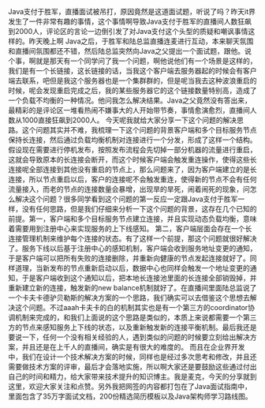 Java支付于胜军，直播面试被吊打，原因竟然是这道面试题，听说了吗？昨天it界发生了一件非常有趣的事情，这个事情啊导致Java支付于胜军的直播间人数狂飙到2000人，评论区的言论一边倒引发了对Java支付这个头型的质疑和嘲讽事情这样的。昨天晚上啊 Java之后，于胜军和陆总监直播连麦进行互动，本来聊天氛围和直播间氛围都还不错，然后陆总监突然向Java之父提出一个面试题，跟他。说个事，啊就是那天有一个同学问了我一个问题，啊他说他们有一个场景是这样的，我们是有一个长链接，这长链接的话，当我这个客户端去服务器起的时候会有客户端去联系，吧但是我这个服务器也是一个集群群的，但是呢当我去这种波浪重启的时候，呢会发现重启完成之后，我的某些服务器它的这个链接数量特别高，造成了一个负载不均衡的一种情况。他问我怎么解决结果。Java之父竟然没有答出来，最精彩的是评论区一堆看热闹不嫌事大的人开始带节奏，事情愈演愈烈，直播间人数从1000直接狂飙到2000人。
	今天呢我就给大家分享一下这个问题的解决思路。这个问题其实并不难，我梳理一下这个问题的背景客户端和多个目标服务节点保持长连接，然后通过负载均衡机制对连接进行一个分发，形成了这样一个结构。假设现在需要进行停机发布，按照发布流程会先切掉一部分机器的流量进行重启，这就会导致原本的长连接会断开，而这个时候客户端会触发重连操作，使得这些长连接呢全部连接到其他没有重启的节点上，那么问题来了，因为客户端建立的是长连接，所以节点重启以后，客户的连接呢不会触发重连，使得新的节点不会有任何流量接入，而老的节点的连接数量会暴增，出现旱的旱死，闹着闹死的现象，问怎么解决这个问题？很多同学看到这个问题的第一反应一定跟Java支付于胜军一样，没有任何思路，但是我们仔细来分析一下这个问题的背景，这存在几个已知的前提。第一，客户端和多个目标服务节点建立连接，并且实现动态负载均衡，意味着需要用到注册中心来实现服务的上下线感知。
	第二，客户端层面会存在一个长连接管理机制来维护每个连接的状态。有了这样一个前提，那这个问题就很好解决了。服务下线以后基于注册中心的感知机制，客户端会收到服务地址变更的通知，于是客户端可以把所有失败的连接删除，并重新向健康的节点发起连接就好了。同样道理，当新发布的节点重新启动以后，数据中心也同样会触发一个地址变更的通知，于是客户端收到这个通知以后，把本地长连接池里面的长连接全部销毁掉，并重新建立新的连接，触发新的new balance机制就好了。在直播间里面陆总监说了一个卡夫卡德驴贝勒斯的解决方案的一个思路，我们确实可以去借鉴这个思想去解决这个问题。不过aaah卡夫卡的白的机制其实也是有一个第三方的coordinator协调机制来完成的，和我们上面说的这个思路是类似的，本质上来说都需要一个第三方的节点来感知服务上下线的状态，以及重新触发新的连接平衡机制。最后我还是要说一下，任何一个没有相关经验的人，遇到类似的问题的时候要立刻给出解决方案，并且还是在上千人的直播间，确实是有很大的难度的。
	而且在企业界开发中，我们在设计一个技术解决方案的时候，同样也是经过多次思考和修改，并且还需要做技术方案的评审，最后才会落地实施，所以啊大家还是要鼓励这些通过付出自己的时间和精力，给大家带来技术提升的知识博主。我是麦克，今天的分享就到这里，欢迎大家关注和点赞。另外我把网签的内容都打包在了Java面试指南中，里面包含了35万字面试文档，200份精选简历模板以及Java架构师学习路线图。